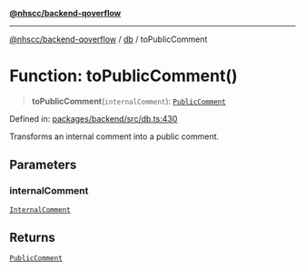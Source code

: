 [**@nhscc/backend-qoverflow**](../../README.md)

***

[@nhscc/backend-qoverflow](../../README.md) / [db](../README.md) / toPublicComment

# Function: toPublicComment()

> **toPublicComment**(`internalComment`): [`PublicComment`](../type-aliases/PublicComment.md)

Defined in: [packages/backend/src/db.ts:430](https://github.com/nhscc/qoverflow.api.hscc.bdpa.org/blob/e58635515aaccbecfff868b37cbae9a64bb762c2/packages/backend/src/db.ts#L430)

Transforms an internal comment into a public comment.

## Parameters

### internalComment

[`InternalComment`](../type-aliases/InternalComment.md)

## Returns

[`PublicComment`](../type-aliases/PublicComment.md)
